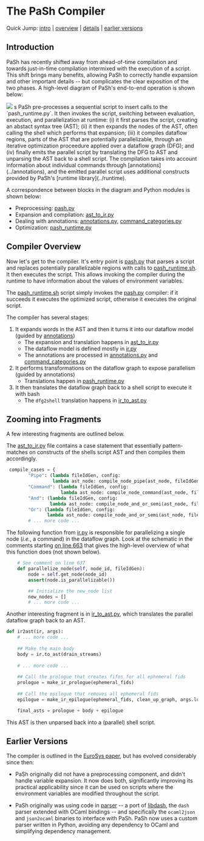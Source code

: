 # The PaSh Compiler
Quick Jump: [intro](#introduction) | [overview](#compiler-overview) | [details](#zooming-into-fragments) | [earlier versions](#earlier-versions)

## Introduction

PaSh has recently shifted away from ahead-of-time compilation and towards just-in-time compilation intermixed with the execution of a script.
This shift brings many benefits, allowing PaSh to correctly handle expansion and other important details -- but complicates the clear exposition of the two phases.
A high-level diagram of PaSh's end-to-end operation is shown below:

<img src="https://docs.google.com/drawings/d/e/2PACX-1vSIuacgBR_QFOzawoAdJMmTjgsdnDUkp1DbSjLVlrowlhL6kxqckXXsL7SPoRXKfaC1hw9HQzJitmDP/pub?w=1364&amp;h=454">
s
PaSh pre-processes a sequential script to insert calls to the `pash_runtime.py`.
It then invokes the script, switching between evaluation, execution, and parallelization at runtime:
(i) it first parses the script, creating an abstact syntax tree (AST); 
(ii) it then expands the nodes of the AST, often calling the shell which performs that expansion;
(iii) it compiles dataflow regions, parts of the AST that are potentially parallelizable, through an iterative optimization proceedure applied over a dataflow graph (DFG); and
(iv) finally emits the parallel script by translating the DFG to AST and unparsing the AST back to a shell script.
The compilation takes into account information about individual commands through [annotations](../annotations), and the emitted parallel script uses additional constructs provided by PaSh's [runtime library](../runtime).

A correspondence between blocks in the diagram and Python modules is shown below:

- Preprocessing: [pash.py](./pash.py)
- Expansion and compilation: [ast_to_ir.py](./ast_to_ir.py)
- Dealing with annotations: [annotations.py](./annotations.py), [command_categories.py](./command_categories.py)
- Optimization: [pash_runtime.py](./pash_runtime.py)

## Compiler Overview

Now let's get to the compiler.
It's entry point is [pash.py](./pash.py) that parses a script and replaces potentially parallelizable regions with calls to [pash_runtime.sh](./pash_runtime.sh).
It then executes the script.
This allows invoking the compiler during the runtime to have information about the values of environment variables.

The [pash_runtime.sh](./pash_runtime.sh) script simply invokes the [pash.py](./pash.py) compiler:
  if it succeeds it executes the optimized script, otherwise it executes the original script.

The compiler has several stages:

1. It expands words in the AST and then it turns it into our dataflow model (guided by [annotations](../annotations))
   - The expansion and translation happens in [ast_to_ir.py](./ast_to_ir.py)
   - The dataflow model is defined mostly in [ir.py](./ir.py)
   - The annotations are processed in [annotations.py](./annotations.py) and [command_categories.py](./command_categories.py)
2. It performs transformations on the dataflow graph to expose parallelism (guided by annotations)
   - Translations happen in [pash_runtime.py](./pash_runtime.py)
3. It then translates the dataflow graph back to a shell script to execute it with bash
   - The `dfg2shell` translation happens in [ir_to_ast.py](./ir_to_ast.py)

[//]: # (TODO: the parsing/unparsing components need update)

## Zooming into Fragments
   
A few interesting fragments are outlined below.
 
The [ast_to_ir.py](./ast_to_ir.py) file contains a case statement that essentially pattern-matches on constructs of the shells script AST and then compiles them accordingly.
```Python
 compile_cases = {
        "Pipe": (lambda fileIdGen, config:
                 lambda ast_node: compile_node_pipe(ast_node, fileIdGen, config)),
        "Command": (lambda fileIdGen, config:
                    lambda ast_node: compile_node_command(ast_node, fileIdGen, config)),
        "And": (lambda fileIdGen, config:
                lambda ast_node: compile_node_and_or_semi(ast_node, fileIdGen, config)),
        "Or": (lambda fileIdGen, config:
               lambda ast_node: compile_node_and_or_semi(ast_node, fileIdGen, config))
        # ... more code ...
```

The following function from [ir.py](./ir.py) is responsible for parallelizing a single node (_i.e._, a command) in the dataflow graph.
Look at the schematic in the comments starting [on line 663](./ir.py#L663) that gives the high-level overview of what this function does (not shown below).

[//]: # (TODO: Add schematic here)

```Python
    # See comment on line 637
    def parallelize_node(self, node_id, fileIdGen):
        node = self.get_node(node_id)
        assert(node.is_parallelizable())

        ## Initialize the new_node list
        new_nodes = []
        # ... more code ...
```

Another interesting fragment is in [ir_to_ast.py](./ir_to_ast.py), which translates the parallel dataflow graph back to an AST.

```Python
def ir2ast(ir, args):
    # ... more code ...
    
    ## Make the main body
    body = ir.to_ast(drain_streams)
    
    # ... more code ...
    
    ## Call the prologue that creates fifos for all ephemeral fids    
    prologue = make_ir_prologue(ephemeral_fids)
    
    ## Call the epilogue that removes all ephemeral fids
    epilogue = make_ir_epilogue(ephemeral_fids, clean_up_graph, args.log_file)

    final_asts = prologue + body + epilogue
```

This AST is then unparsed back into a (parallel) shell script.

## Earlier Versions

The compiler is outlined in the [EuroSys paper](https://arxiv.org/pdf/2007.09436.pdf), but has evolved considerably since then:

* PaSh originally did not have a preprocessing component, and didn't handle variable expansion. It now does both, significantly improving its practical applicability since it can be used on scripts where the environment variables are modified throughout the script.

* PaSh originally was using code in [parser](./parser) -- a port of [libdash](https://github.com/mgree/), the `dash` parser extended with OCaml bindings -- and specifically the `ocaml2json` and `json2ocaml` binaries to interface with PaSh. PaSh now uses a custom parser written in Python, avoiding any dependency to OCaml and simplifying dependency management.


